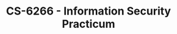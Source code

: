 ---
layout: course
title: CS-6266 - Information Security Practicum
aliases: 
course_id: CS-6266
permalink: /CS-6266/
---